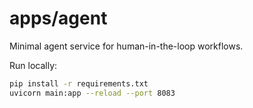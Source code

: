 # apps/agent

Minimal agent service for human-in-the-loop workflows.

Run locally:

```bash
pip install -r requirements.txt
uvicorn main:app --reload --port 8083
```
